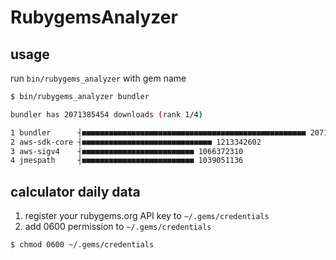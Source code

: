 # RubygemsAnalyzer

## usage

run `bin/rubygems_analyzer` with gem name

```sh
$ bin/rubygems_analyzer bundler

bundler has 2071385454 downloads (rank 1/4)

1 bundler      ┤■■■■■■■■■■■■■■■■■■■■■■■■■■■■■■■■■■■■■■■■■■■■■■■■■■ 2071385454
2 aws-sdk-core ┤■■■■■■■■■■■■■■■■■■■■■■■■■■■■■ 1213342602
3 aws-sigv4    ┤■■■■■■■■■■■■■■■■■■■■■■■■■ 1066372310
4 jmespath     ┤■■■■■■■■■■■■■■■■■■■■■■■■■ 1039051136
```


## calculator daily data

1. register your rubygems.org API key to `~/.gems/credentials`
2. add 0600 permission to `~/.gems/credentials`
  ```sh
  $ chmod 0600 ~/.gems/credentials
  ```
